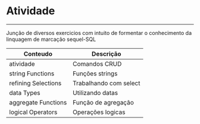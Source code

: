 # Atividade
-----------------------------------------------------------------------------------------------------------------

Junção de diversos exercicios com intuito de formentar o conhecimento da linquagem de marcação sequel-SQL


Conteudo         | Descrição
-----------------|---------------
atividade        | Comandos CRUD 
string Functions | Funções strings
refining Selections |Trabalhando com select
data Types | Utilizando datas
aggregate Functions| Função de agregação
logical Operators|Operações logicas

